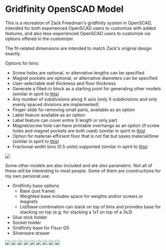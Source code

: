 # Gridfinity OpenSCAD Model
This is a recreation of Zack Freedman's gridfinity system in OpenSCAD, 
intended for both experienced OpenSCAD users to customize with added features, 
and also less-experienced OpenSCAD users to customize via options offered in the customizer.

The fit-related dimensions are intended to match Zack's original design exactly.

Options for bins:
* Screw holes are optional, or alternative lengths can be specified
* Magnet pockets are optional, or alternative diameters can be specified
* User-selectable wall thickness and floor thickness
* Generate a filled-in block as a starting point for generating other models (similar in spirit to [this](https://www.printables.com/model/210548-filled-in-gridfinity-boxes-for-customization))
* Any number of subdivisions along X axis (only X subdivisions and only evenly spaced divisions are implemented)
* Finger-slide for removing small parts, available as an option
* Label feature available as an option
* Label feature can cover entire X length or only part
* Magnet/screw hole can have printable overhangs as an option (if screw holes and magnet pockets are both used) (similar in spirit to [this](https://www.printables.com/model/269834-gridfinity-template-modified-for-mid-air-holes))
* Option for material-efficient floor that is not flat but saves material/time (similar in spirit to [this](https://www.printables.com/model/265271-gridfinity-lite-economical-plain-storage-bins))
* Fractional-width bins (0.5 units) supported (similar in spirit to [this](https://www.printables.com/model/241907-gridfinity-half-boxes-up-to-3-grids-long-and-6u-hi))

[<img src="./Images/customizer.png">]()

Some other models are also included and are also parametric.  Not all of these will be interesting to most people.  Some of them are cosntructions for my own personal use.
* Gridfinity base options
  * Base (just frame)
  * Weighted base includes space for weights and/or screws or magnets
  * Lid/base combination can stack on top of bins and provides base for stacking on top (e.g. for stacking a 1x1 on top of a 3x3)
* Glue stick holder
* Socket holder
* Gridfinity base for Flsun Q5
* Silverware drawer

[<img src="./Images/basic_cup_2x1x3.png">]()
[<img src="./Images/divided_cup_2x1x3x5.png">]()
[<img src="./Images/efficient_floor.png">]()
[<img src="./Images/basic_cup_halfx2x4.png">]()
[<img src="./Images/overhang_remedy.png">]()
[<img src="./Images/frame_baseplate.png">]()
[<img src="./Images/weighted_baseplate_top.png">]()
[<img src="./Images/weighted_baseplate_bottom.png">]()
[<img src="./Images/lid_baseplate_combo.png">]()
